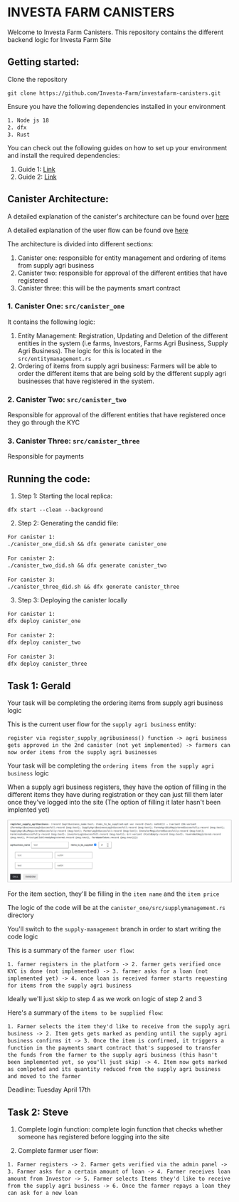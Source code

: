 # INVESTA FARM CANISTERS
Welcome to Investa Farm Canisters. This repository contains the different backend logic for Investa Farm Site 

## Getting started: 
Clone the repository
```
git clone https://github.com/Investa-Farm/investafarm-canisters.git
```

Ensure you have the following dependencies installed in your environment
```
1. Node js 18 
2. dfx 
3. Rust 
```

You can check out the following guides on how to set up your environment and install the required dependencies: 
1. Guide 1: [Link](https://internetcomputer.org/docs/current/developer-docs/getting-started/install/) 
2. Guide 2: [Link](https://docs.google.com/document/d/1OW3oT8F9pumYg3hmybrHFB8T0VpDwDgRVE5PfVkHFJI/edit?usp=sharing)

## Canister Architecture: 
A detailed explanation of the canister's architecture can be found over [here](https://docs.google.com/document/d/1EGoq2N2qiWPbeFbTOVr1LSLiaspwg4ROMYodqY8TkfU/edit?usp=sharing)

A detailed explanation of the user flow can be found ove [here](https://docs.google.com/document/d/115tZG5oz6jwoKw-9cYmaolUvrzHONh1ILVRjYcSQYx8/edit?usp=sharing)

The architecture is divided into different sections: 

1. Canister one: responsible for entity management and ordering of items from supply agri business 
2. Canister two: responsible for approval of the different entities that have registered
3. Canister three: this will be the payments smart contract

### 1. Canister One: ``src/canister_one``
It contains the following logic:
1. Entity Management: Registration, Updating and Deletion of the different entities in the system (i.e farms, Investors, Farms Agri Business, Supply Agri Business). The logic for this is located in the ``src/entitymanagement.rs`` 
2. Ordering of items from supply agri business: Farmers will be able to order the different items that are being sold by the different supply agri businesses that have registered in the system. 

### 2. Canister Two: ``src/canister_two``
Responsible for approval of the different entities that have registered once they go through the KYC 

### 3. Canister Three: ``src/canister_three``
Responsible for payments 

## Running the code: 
1. Step 1: Starting the local replica: 
```
dfx start --clean --background
```

2. Step 2: Generating the candid file: 
```
For canister 1: 
./canister_one_did.sh && dfx generate canister_one

For canister 2:
./canister_two_did.sh && dfx generate canister_two

For canister 3:
./canister_three_did.sh && dfx generate canister_three
```

3. Step 3: Deploying the canister locally 
```
For canister 1: 
dfx deploy canister_one 

For canister 2: 
dfx deploy canister_two 

For canister 3: 
dfx deploy canister_three
```

## Task 1: Gerald 
Your task will be completing the ordering items from supply agri business logic 

This is the current user flow for the ``supply agri business`` entity: 
```
register via register_supply_agribusiness() function -> agri business gets approved in the 2nd canister (not yet implemented) -> farmers can now order items from the supply agri businesses 
``` 

Your task will be completing the ``ordering items from the supply agri business`` logic

When a supply agri business registers, they have the option of filling in the different items they have during registration or they can just fill them later once they've logged into the site (The option of filling it later hasn't been implented yet)

![alt text](images/image-1.png)

For the item section, they'll be filling in the ``item name`` and the ``item price`` 

The logic of the code will be at the ``canister_one/src/supplymanagement.rs`` directory  

You'll switch to the ``supply-management`` branch in order to start writing the code logic

This is a summary of the ``farmer user flow``: 
```
1. farmer registers in the platform -> 2. farmer gets verified once KYC is done (not implemented) -> 3. farmer asks for a loan (not implemented yet) -> 4. once loan is received farmer starts requesting for items from the supply agri business
```

Ideally we'll just skip to step 4 as we work on logic of step 2 and 3 

Here's a summary of the ``items to be supplied flow``: 
```
1. Farmer selects the item they'd like to receive from the supply agri business -> 2. Item gets gets marked as pending until the supply agri business confirms it -> 3. Once the item is confirmed, it triggers a function in the payments smart contract that's supposed to transfer the funds from the farmer to the supply agri business (this hasn't been implemented yet, so you'll just skip) -> 4. Item now gets marked as comlpeted and its quantity reduced from the supply agri business and moved to the farmer 
``` 

Deadline: Tuesday April 17th 

## Task 2: Steve 
1. Complete login function: complete login function that checks whether someone has registered before logging into the site 

2. Complete farmer user flow: 
```
1. Farmer registers -> 2. Farmer gets verified via the admin panel -> 3. Farmer asks for a certain amount of loan -> 4. Farmer receives loan amount from Investor -> 5. Farmer selects Items they'd like to receive from the supply agri business -> 6. Once the farmer repays a loan they can ask for a new loan 
```

